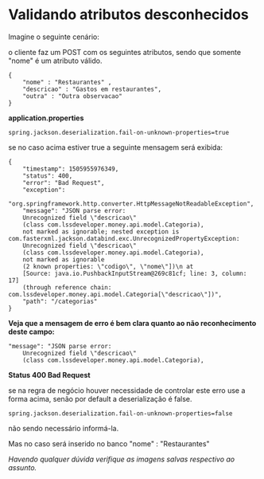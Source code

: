# Validando atributos desconhecidos

Imagine o seguinte cenário:

o cliente faz um POST com os seguintes atributos, sendo que somente "nome" é um atributo válido.

```jason
{
	"nome" : "Restaurantes" ,
	"descricao" : "Gastos em restaurantes",
	"outra" : "Outra observacao"
}
```
**application.properties**

```#deserialização, processo que transforma de um objeto jason para java
spring.jackson.deserialization.fail-on-unknown-properties=true 
```

se no caso acima estiver true a seguinte mensagem será exibida:

```jason
{
    "timestamp": 1505955976349,
    "status": 400,
    "error": "Bad Request",
    "exception": 
    "org.springframework.http.converter.HttpMessageNotReadableException",
    "message": "JSON parse error: 
    Unrecognized field \"descricao\" 
    (class com.lssdeveloper.money.api.model.Categoria), 
    not marked as ignorable; nested exception is com.fasterxml.jackson.databind.exc.UnrecognizedPropertyException: 
    Unrecognized field \"descricao\" 
    (class com.lssdeveloper.money.api.model.Categoria), 
    not marked as ignorable 
    (2 known properties: \"codigo\", \"nome\"])\n at 
    [Source: java.io.PushbackInputStream@269c81cf; line: 3, column: 17] 
    (through reference chain: com.lssdeveloper.money.api.model.Categoria[\"descricao\"])",
    "path": "/categorias"
}
```
**Veja que a mensagem de erro é bem clara quanto ao não reconhecimento deste campo:**

```
"message": "JSON parse error: 
    Unrecognized field \"descricao\" 
    (class com.lssdeveloper.money.api.model.Categoria), 
```    


**Status 400 Bad Request**

se na regra de negócio houver necessidade de controlar este erro use a forma acima, senão por default a deserialização é false.

```#deserialização, processo que transforma de um objeto jason para java
spring.jackson.deserialization.fail-on-unknown-properties=false
```

não sendo necessário informá-la.

Mas no caso será inserido no banco 	"nome" : "Restaurantes" 

*Havendo qualquer dúvida verifique as imagens salvas respectivo ao assunto.*